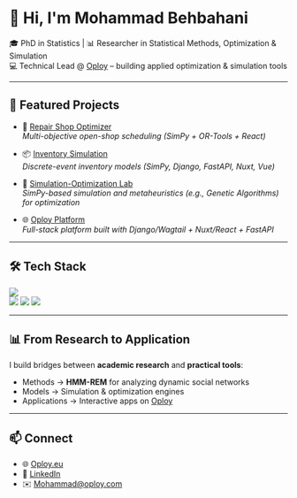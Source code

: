 # 👋 Hi, I'm Mohammad Behbahani  

🎓 PhD in Statistics | 📊 Researcher in Statistical Methods, Optimization & Simulation  
💻 Technical Lead @ [Oploy](https://oploy.eu) – building applied optimization & simulation tools  

---

## 🚀 Featured Projects  

- 🔧 [Repair Shop Optimizer](https://opt.oploy.eu/)  
  *Multi-objective open-shop scheduling (SimPy + OR-Tools + React)*  

- 📦 [Inventory Simulation](https://siminv.oploy.eu/)  
  *Discrete-event inventory models (SimPy, Django, FastAPI, Nuxt, Vue)*  

- 🔗 [Simulation-Optimization Lab](https://simopt.oploy.eu/)  
  *SimPy-based simulation and metaheuristics (e.g., Genetic Algorithms) for optimization*  

- 🌐 [Oploy Platform](https://oploy.eu/)  
  *Full-stack platform built with Django/Wagtail + Nuxt/React + FastAPI*  

---

## 🛠️ Tech Stack  

<p align="left">
<img src="https://skillicons.dev/icons?i=python,django,fastapi,react,nuxt,vue,postgres,git,aws,docker,gcp,r" />
<br>
<img src="https://img.shields.io/badge/MATLAB-MathWorks-orange?logo=mathworks&logoColor=white" />
<img src="https://img.shields.io/badge/Stan-Bayesian-red?logo=stan&logoColor=white" />
<img src="https://img.shields.io/badge/OR--Tools-Optimization-blue?logo=google" />
</p>


---

## 📊 From Research to Application  

I build bridges between **academic research** and **practical tools**:  
- Methods → **HMM-REM** for analyzing dynamic social networks  
- Models → Simulation & optimization engines  
- Applications → Interactive apps on [Oploy](https://oploy.eu)  

---

## 📫 Connect  

- 🌐 [Oploy.eu](https://oploy.eu)  
- 💼 [LinkedIn](https://www.linkedin.com/in/mohammad-behbahani-85958775/)  
- ✉️ [Mohammad@oploy.com](mailto:Mohammad@oploy.com)  
